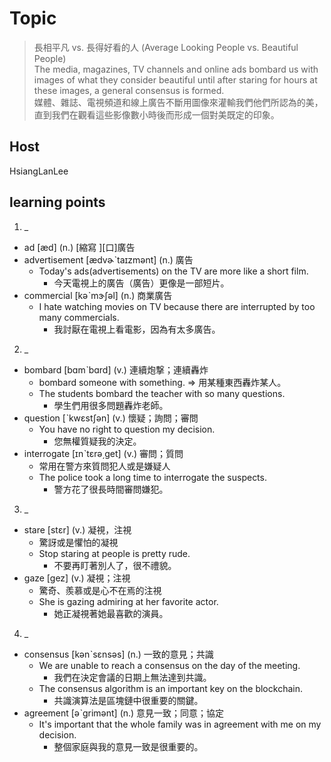 # Topic

> 長相平凡 vs. 長得好看的人 (Average Looking People vs. Beautiful People)<br>
> The media, magazines, TV channels and online ads bombard us with images of what they consider beautiful until after staring for hours at these images, a general consensus is formed.<br>
> 媒體、雜誌、電視頻道和線上廣告不斷用圖像來灌輸我們他們所認為的美，直到我們在觀看這些影像數小時後而形成一個對美既定的印象。<br>

## Host
HsiangLanLee

## learning points
1. _
  * ad  [æd]  (n.)  [縮寫 ][口]廣告
  * advertisement  [ædvɚˋtaɪzmənt]  (n.)  廣告
    - Today's ads(advertisements) on the TV are more like a short film.
      + 今天電視上的廣告（廣告）更像是一部短片。
  * commercial  [kəˋmɝʃəl]  (n.)  商業廣告
    - I hate watching movies on TV because there are interrupted by too many commercials.
      + 我討厭在電視上看電影，因為有太多廣告。

2. _
  * bombard  [bɑmˋbɑrd]  (v.)  連續炮撃；連續轟炸
    - bombard someone with something. => 用某種東西轟炸某人。
    - The students bombard the teacher with so many questions.
      + 學生們用很多問題轟炸老師。
  * question  [ˋkwɛstʃən]  (v.)  懷疑；詢問；審問
    - You have no right to question my decision.
      + 您無權質疑我的決定。
  * interrogate  [ɪnˋtɛrə͵get]  (v.)  審問；質問
    - 常用在警方來質問犯人或是嫌疑人
    - The police took a long time to interrogate the suspects.
      + 警方花了很長時間審問嫌犯。

3. _
  * stare  [stɛr]  (v.)  凝視，注視
    - 驚訝或是懼怕的凝視
    - Stop staring at people is pretty rude.
      + 不要再盯著別人了，很不禮貌。
  * gaze  [gez]  (v.)  凝視；注視
    - 驚奇、羨慕或是心不在焉的注視
    - She is gazing admiring at her favorite actor.
      + 她正凝視著她最喜歡的演員。

4. _
  * consensus  [kənˋsɛnsəs]  (n.)  一致的意見；共識
    - We are unable to reach a consensus on the day of the meeting.
      + 我們在決定會議的日期上無法達到共識。
    - The consensus algorithm is an important key on the blockchain.
      + 共識演算法是區塊鏈中很重要的關鍵。
  * agreement  [əˋgrimənt]  (n.)   意見一致；同意；協定
    - It's important that the whole family was in agreement with me on my decision.
      + 整個家庭與我的意見一致是很重要的。